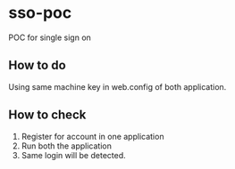 # sso-poc
 POC for single sign on 

## How to do

Using same machine key in web.config of both application.

## How to check 

1. Register for account in one application
2. Run both the application
3. Same login will be detected. 



